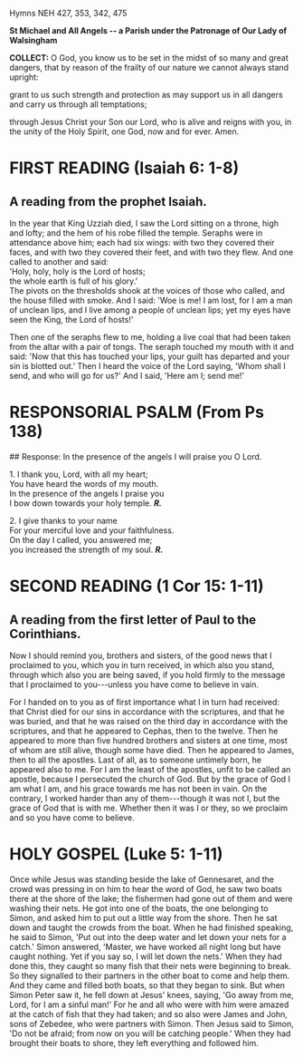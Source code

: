 Hymns NEH 427, 353, 342, 475

**St Michael and All Angels -- a Parish under the Patronage of Our Lady
of Walsingham**

**COLLECT:** O God, you know us to be set in the midst of so many and
great dangers, that by reason of the frailty of our nature we cannot
always stand upright:

grant to us such strength and protection as may support us in all
dangers and carry us through all temptations;

through Jesus Christ your Son our Lord, who is alive and reigns with
you, in the unity of the Holy Spirit, one God, now and for ever. Amen.

# FIRST READING (Isaiah 6: 1-8)

## A reading from the prophet Isaiah.

In the year that King Uzziah died, I saw the Lord sitting on a throne,
high and lofty; and the hem of his robe filled the temple. Seraphs were
in attendance above him; each had six wings: with two they covered their
faces, and with two they covered their feet, and with two they flew. And
one called to another and said:\
'Holy, holy, holy is the Lord of hosts;\
the whole earth is full of his glory.'\
The pivots on the thresholds shook at the voices of those who called,
and the house filled with smoke. And I said: 'Woe is me! I am lost, for
I am a man of unclean lips, and I live among a people of unclean lips;
yet my eyes have seen the King, the Lord of hosts!'

Then one of the seraphs flew to me, holding a live coal that had been
taken from the altar with a pair of tongs. The seraph touched my mouth
with it and said: 'Now that this has touched your lips, your guilt has
departed and your sin is blotted out.' Then I heard the voice of the
Lord saying, 'Whom shall I send, and who will go for us?' And I said,
'Here am I; send me!'

# RESPONSORIAL PSALM (From Ps 138)

## Response: In the presence of the angels I will praise you O Lord.

1\. I thank you, Lord, with all my heart;\
You have heard the words of my mouth.\
In the presence of the angels I praise you\
I bow down towards your holy temple. ***R.***

2\. I give thanks to your name\
For your merciful love and your faithfulness.\
On the day I called, you answered me;\
you increased the strength of my soul. ***R.***

# SECOND READING (1 Cor 15: 1-11)

## A reading from the first letter of Paul to the Corinthians.

Now I should remind you, brothers and sisters, of the good news that I
proclaimed to you, which you in turn received, in which also you
stand, through which also you are being saved, if you hold firmly to the
message that I proclaimed to you---unless you have come to believe in
vain.

For I handed on to you as of first importance what I in turn had
received: that Christ died for our sins in accordance with the
scriptures, and that he was buried, and that he was raised on the third
day in accordance with the scriptures, and that he appeared to Cephas,
then to the twelve. Then he appeared to more than five hundred brothers
and sisters at one time, most of whom are still alive, though some have
died. Then he appeared to James, then to all the apostles. Last of all,
as to someone untimely born, he appeared also to me. For I am the least
of the apostles, unfit to be called an apostle, because I persecuted the
church of God. But by the grace of God I am what I am, and his grace
towards me has not been in vain. On the contrary, I worked harder than
any of them---though it was not I, but the grace of God that is with
me. Whether then it was I or they, so we proclaim and so you have come
to believe.

# HOLY GOSPEL (Luke 5: 1-11)

Once while Jesus was standing beside the lake of Gennesaret, and the
crowd was pressing in on him to hear the word of God, he saw two boats
there at the shore of the lake; the fishermen had gone out of them and
were washing their nets. He got into one of the boats, the one belonging
to Simon, and asked him to put out a little way from the shore. Then he
sat down and taught the crowds from the boat. When he had finished
speaking, he said to Simon, 'Put out into the deep water and let down
your nets for a catch.' Simon answered, 'Master, we have worked all
night long but have caught nothing. Yet if you say so, I will let down
the nets.' When they had done this, they caught so many fish that their
nets were beginning to break. So they signalled to their partners in the
other boat to come and help them. And they came and filled both boats,
so that they began to sink. But when Simon Peter saw it, he fell down at
Jesus' knees, saying, 'Go away from me, Lord, for I am a sinful
man!' For he and all who were with him were amazed at the catch of fish
that they had taken; and so also were James and John, sons of Zebedee,
who were partners with Simon. Then Jesus said to Simon, 'Do not be
afraid; from now on you will be catching people.' When they had brought
their boats to shore, they left everything and followed him.

